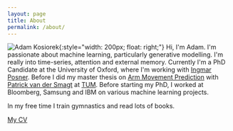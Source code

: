 ```yaml
---
layout: page
title: About
permalink: /about/
---
```


![Adam Kosiorek](../resources/me.jpg){:style="width: 200px; float: right;"}
Hi, I'm Adam.
I'm passionate about machine learning, particularly generative modelling.
I'm really into time-series, attention and external memory.
Currently I'm a PhD Candidate at the University of Oxford, where I'm working with [Ingmar Posner](http://ori.ox.ac.uk/mrg_people/ingmar-posner/).
Before I did my master thesis on [Arm Movement Prediction](http://brml.org/positions/master-thesis-arm-movement-prediction/) with [Patrick van der Smagt](http://brml.org/people/smagt/) at [TUM](http://www.tum.de/en).
Before starting my PhD, I worked at Bloomberg, Samsung and IBM on various machine learning projects.  


In my free time I train gymnastics and read lots of books.

[My CV](../resources/cv_adam_kosiorek.pdf)
